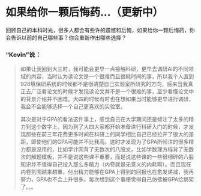 # 如果给你一颗后悔药...（更新中）

回顾自己的本科时光，很多人都会有些许的遗憾和后悔，如果给你一颗后悔药，你会告诉以前的自己哪些事？你会重新作出哪些选择？

### **“Kevin”说：**

> 如果让我回到大三时，我可能会更早一点接触科研，更早去调研AI的不同领域的内容，当时认为读论文是一个很难而且很耗时间的事，所以我个人直到928填保研系统的时候都不是很清楚自己实验室所研究的方向，后来当我真正去广泛看论文的时候才发现读论文并不是一个很难的事，至少看懂论文中的背景介绍并不困难。大四的时候有时也在想如果当时能够更早进行调研，我会不会能够选择一个自己更喜欢的实验室。
>
> 其次是对于GPA的看法这件事上，感觉自己在大学期间还是倾注了太多的精力到这个数字上。因为到了大四大家都开始准备进行科研入门的时候，才发现那些在前三年花费更多时间在科研上的同学相比自己已经拉开了很大的差距，即使他们的GPA可能并不比我高。这时才发现为了GPA所倾注的很多精力都是没用的，比如学计网背了无数次的八股文，比如学数理方程背了无数次的解题模板，并不是说这些课不重要，而是说这些课的一些很细碎的八股知识并不值得自己投入那么多精力（内卷就是无意义的内耗啊）。而且现在内卷氛围越来越重，付出精力能够在GPA上得到的回报也在愈发递减，我再努力，GPA也不会上升很多。每次想到这个事便觉得自己仿佛被GPA给绑架了。。。

